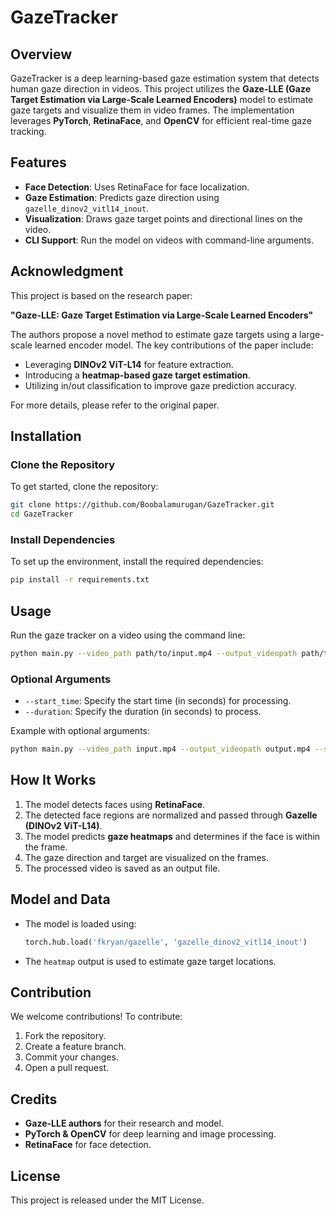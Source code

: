 # GazeTracker

## Overview
GazeTracker is a deep learning-based gaze estimation system that detects human gaze direction in videos. This project utilizes the **Gaze-LLE (Gaze Target Estimation via Large-Scale Learned Encoders)** model to estimate gaze targets and visualize them in video frames. The implementation leverages **PyTorch**, **RetinaFace**, and **OpenCV** for efficient real-time gaze tracking.

## Features
- **Face Detection**: Uses RetinaFace for face localization.
- **Gaze Estimation**: Predicts gaze direction using `gazelle_dinov2_vitl14_inout`.
- **Visualization**: Draws gaze target points and directional lines on the video.
- **CLI Support**: Run the model on videos with command-line arguments.

## Acknowledgment
This project is based on the research paper:

**"Gaze-LLE: Gaze Target Estimation via Large-Scale Learned Encoders"**

The authors propose a novel method to estimate gaze targets using a large-scale learned encoder model. The key contributions of the paper include:
- Leveraging **DINOv2 ViT-L14** for feature extraction.
- Introducing a **heatmap-based gaze target estimation**.
- Utilizing in/out classification to improve gaze prediction accuracy.

For more details, please refer to the original paper.

## Installation
### Clone the Repository
To get started, clone the repository:
```bash
git clone https://github.com/Boobalamurugan/GazeTracker.git
cd GazeTracker
```

### Install Dependencies
To set up the environment, install the required dependencies:
```bash
pip install -r requirements.txt
```

## Usage
Run the gaze tracker on a video using the command line:
```bash
python main.py --video_path path/to/input.mp4 --output_videopath path/to/output.mp4
```

### Optional Arguments
- `--start_time`: Specify the start time (in seconds) for processing.
- `--duration`: Specify the duration (in seconds) to process.

Example with optional arguments:
```bash
python main.py --video_path input.mp4 --output_videopath output.mp4 --start_time 10 --duration 30
```

## How It Works
1. The model detects faces using **RetinaFace**.
2. The detected face regions are normalized and passed through **Gazelle (DINOv2 ViT-L14)**.
3. The model predicts **gaze heatmaps** and determines if the face is within the frame.
4. The gaze direction and target are visualized on the frames.
5. The processed video is saved as an output file.

## Model and Data
- The model is loaded using:
  ```python
  torch.hub.load('fkryan/gazelle', 'gazelle_dinov2_vitl14_inout')
  ```
- The `heatmap` output is used to estimate gaze target locations.

## Contribution
We welcome contributions! To contribute:
1. Fork the repository.
2. Create a feature branch.
3. Commit your changes.
4. Open a pull request.

## Credits
- **Gaze-LLE authors** for their research and model.
- **PyTorch & OpenCV** for deep learning and image processing.
- **RetinaFace** for face detection.

## License
This project is released under the MIT License.


